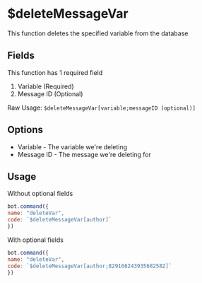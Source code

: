 # $deleteMessageVar

This function deletes the specified variable from the database

## Fields

This function has 1 required field

1. Variable \(Required\)
2. Message ID \(Optional\)

Raw Usage: `$deleteMessageVar[variable;messageID (optional)]`

## Options

* Variable - The variable we're deleting
* Message ID - The message we're deleting for

## Usage

Without optional fields

```javascript
bot.command({
name: "deleteVar",
code: `$deleteMessageVar[author]`
})
```

With optional fields

```javascript
bot.command({
name: "deleteVar",
code: `$deleteMessageVar[author;829166243935682582]`
})
```

